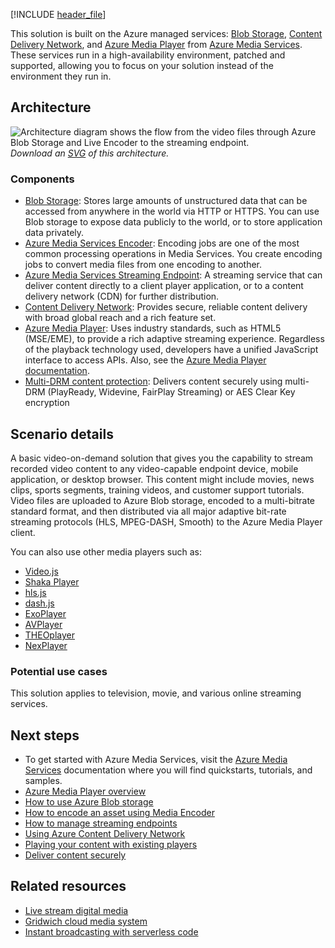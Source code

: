[!INCLUDE [header_file](../../../includes/sol-idea-header.md)]

This solution is built on the Azure managed services: [Blob Storage](https://azure.microsoft.com/services/storage/blobs), [Content Delivery Network](https://azure.microsoft.com/services/cdn), and [Azure Media Player](https://azure.microsoft.com/services/media-services/media-player) from [Azure Media Services](/azure/media-services/latest/media-services-overview). These services run in a high-availability environment, patched and supported, allowing you to focus on your solution instead of the environment they run in.

## Architecture

![Architecture diagram shows the flow from the video files through Azure Blob Storage and Live Encoder to the streaming endpoint.](../media/digital-media-video.png)
*Download an [SVG](../media/digital-media-video.svg) of this architecture.*

### Components

* [Blob Storage](https://azure.microsoft.com/services/storage/blobs): Stores large amounts of unstructured data that can be accessed from anywhere in the world via HTTP or HTTPS. You can use Blob storage to expose data publicly to the world, or to store application data privately.
* [Azure Media Services Encoder](/azure/media-services/latest/encode-concept): Encoding jobs are one of the most common processing operations in Media Services. You create encoding jobs to convert media files from one encoding to another.
* [Azure Media Services Streaming Endpoint](/azure/media-services/latest/encode-dynamic-packaging-concept): A streaming service that can deliver content directly to a client player application, or to a content delivery network (CDN) for further distribution.
* [Content Delivery Network](https://azure.microsoft.com/services/cdn): Provides secure, reliable content delivery with broad global reach and a rich feature set.
* [Azure Media Player](https://azure.microsoft.com/services/media-services/media-player): Uses industry standards, such as HTML5 (MSE/EME), to provide a rich adaptive streaming experience. Regardless of the playback technology used, developers have a unified JavaScript interface to access APIs. Also, see the [Azure Media Player documentation](/azure/media-services/azure-media-player/azure-media-player-overview).
* [Multi-DRM content protection](/azure/media-services/latest/drm-content-protection-concept): Delivers content securely using multi-DRM (PlayReady, Widevine, FairPlay Streaming) or AES Clear Key encryption

## Scenario details

A basic video-on-demand solution that gives you the capability to stream recorded video content to any video-capable endpoint device, mobile application, or desktop browser. This content might include movies, news clips, sports segments, training videos, and customer support tutorials. Video files are uploaded to Azure Blob storage, encoded to a multi-bitrate standard format, and then distributed via all major adaptive bit-rate streaming protocols (HLS, MPEG-DASH, Smooth) to the Azure Media Player client.

You can also use other media players such as:

- [Video.js](https://github.com/Azure-Samples/media-services-3rdparty-player-samples/blob/master/src/video.js)
- [Shaka Player](https://github.com/Azure-Samples/media-services-3rdparty-player-samples/blob/master/src/shaka)
- [hls.js](https://github.com/Azure-Samples/media-services-3rdparty-player-samples/blob/master/src/hls.js)
- [dash.js](https://github.com/Azure-Samples/media-services-3rdparty-player-samples/blob/master/src/dash.js)
- [ExoPlayer](https://github.com/Azure-Samples/media-services-3rdparty-player-samples/blob/master/src/exoplayer)
- [AVPlayer](https://github.com/Azure-Samples/media-services-3rdparty-player-samples/blob/master/src/avplayer)
- [THEOplayer](https://github.com/Azure-Samples/media-services-3rdparty-player-samples/blob/master/src/THEOplayer)
- [NexPlayer](https://github.com/Azure-Samples/media-services-3rdparty-player-samples/blob/master/src/NexPlayer)

### Potential use cases

This solution applies to television, movie, and various online streaming services.

## Next steps

* To get started with Azure Media Services, visit the [Azure Media Services](/azure/media-services/latest/media-services-overview) documentation where you will find quickstarts, tutorials, and samples. 
* [Azure Media Player overview](/azure/media-services/azure-media-player/azure-media-player-overview)
* [How to use Azure Blob storage](/azure/storage/blobs/storage-quickstart-blobs-portal)
* [How to encode an asset using Media Encoder](/azure/media-services/latest/stream-files-tutorial-with-api)
* [How to manage streaming endpoints](/azure/media-services/latest/stream-streaming-endpoint-concept)
* [Using Azure Content Delivery Network](/azure/cdn/cdn-create-new-endpoint)
* [Playing your content with existing players](https://github.com/Azure-Samples/media-services-3rdparty-player-samples)
* [Deliver content securely](/azure/media-services/latest/drm-content-protection-concept)

## Related resources

* [Live stream digital media](/azure/architecture/solution-ideas/articles/digital-media-live-stream)
* [Gridwich cloud media system](/azure/architecture/reference-architectures/media-services/gridwich-architecture)
* [Instant broadcasting with serverless code](/azure/architecture/solution-ideas/articles/instant-broadcasting-on-serverless-architecture)
